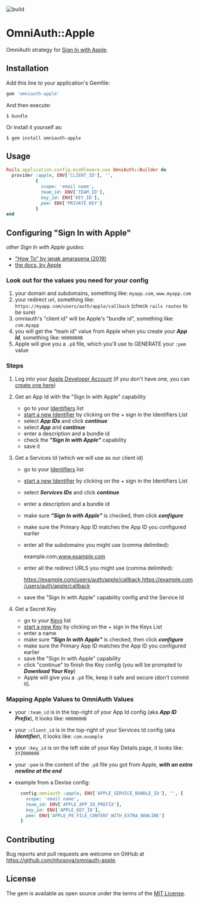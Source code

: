 ![build](https://github.com/nhosoya/omniauth-apple/workflows/RSpec/badge.svg?branch=master&event=push)

# OmniAuth::Apple

OmniAuth strategy for [Sign In with Apple](https://developer.apple.com/sign-in-with-apple/).

## Installation

Add this line to your application's Gemfile:

```ruby
gem 'omniauth-apple'
```

And then execute:

    $ bundle

Or install it yourself as:

    $ gem install omniauth-apple

## Usage

```ruby
Rails.application.config.middleware.use OmniAuth::Builder do
  provider :apple, ENV['CLIENT_ID'], '',
           {
             scope: 'email name',
             team_id: ENV['TEAM_ID'],
             key_id: ENV['KEY_ID'],
             pem: ENV['PRIVATE_KEY']
           }
end
```

## Configuring "Sign In with Apple"

_other Sign In with Apple guides:_
- ["How To" by janak amarasena (2019)](https://medium.com/identity-beyond-borders/how-to-configure-sign-in-with-apple-77c61e336003)
- [the docs, by Apple](https://developer.apple.com/sign-in-with-apple/)

### Look out for the values you need for your config
  1. your domain and subdomains, something like: `myapp.com`, `www.myapp.com`
  2. your redirect uri, something like: `https://myapp.com/users/auth/apple/callback` (check `rails routes` to be sure)
  3. omniauth's "client id" will be Apple's "bundle id", something like: `com.myapp`
  4. you will get the "team id" value from Apple when you create your _**App Id**_, something like: `H000000B`
  5. Apple will give you a `.p8` file, which you'll use to GENERATE your `:pem` value

### Steps

1. Log into your [Apple Developer Account](https://idmsa.apple.com/IDMSWebAuth/signin?appIdKey=891bd3417a7776362562d2197f89480a8547b108fd934911bcbea0110d07f757&path=%2Faccount%2F&rv=1)
    (if you don't have one, you can [create one here](https://appleid.apple.com/account?appId=632&returnUrl=https%3A%2F%2Fdeveloper.apple.com%2Faccount%2F))

2. Get an App Id with the "Sign In with Apple" capability
    - go to your [Identifiers](https://developer.apple.com/account/resources/identifiers/list) list
    - [start a new Identifier](https://developer.apple.com/account/resources/identifiers/add/bundleId) by clicking on the + sign in the Identifiers List
    - select _**App IDs**_ and click _**continue**_
    - select _**App**_ and _**continue**_
    - enter a description and a bundle id
    - check the **_"Sign In with Apple"_** capability
    - save it

3. Get a Services Id (which we will use as our client id)
    - go to your [Identifiers](https://developer.apple.com/account/resources/identifiers/list) list
    - [start a new Identifier](https://developer.apple.com/account/resources/identifiers/add/bundleId) by clicking on the + sign in the Identifiers List
    - select _**Services IDs**_ and click _**continue**_
    - enter a description and a bundle id
    - make sure **_"Sign In with Apple"_** is checked, then click _**configure**_
    - make sure the Primary App ID matches the App ID you configured earlier
    -  enter all the subdomains you might use (comma delimited):

        example.com,www.example.com

    - enter all the redirect URLS you might use (comma delimited):

       https://example.com/users/auth/apple/callback,https://example.com/users/auth/apple/callback

    -  save the "Sign In with Apple" capability config and the Service Id

4. Get a Secret Key
    - go to your [Keys](https://developer.apple.com/account/resources/authkeys/list) list
    - [start a new Key](https://developer.apple.com/account/resources/authkeys/add) by clicking on the + sign in the Keys List
    - enter a name
    - make sure **_"Sign In with Apple"_** is checked, then click _**configure**_
    - make sure the Primary App ID matches the App ID you configured earlier
    - save the "Sign In with Apple" capability
    - click "continue" to finish the Key config (you will be prompted to _**Download Your Key**_)
    - Apple will give you a `.p8` file, keep it safe and secure (don't commit it).

### Mapping Apple Values to OmniAuth Values
  - your `:team_id` is in the top-right of your App Id config (aka _**App ID Prefix**_), it looks like: `H000000B`
  - your `:client_id` is in the top-right of your Services Id config (aka _**Identifier**_), it looks like: `com.example`
  - your `:key_id` is on the left side of your Key Details page, it looks like: `XYZ000000`
  - your `:pem` is the content of the `.p8` file you got from Apple, _**with an extra newline at the end**_

  - example from a Devise config:

      ```ruby
        config.omniauth :apple, ENV['APPLE_SERVICE_BUNDLE_ID'], '', {
          scope: 'email name',
          team_id: ENV['APPLE_APP_ID_PREFIX'],
          key_id: ENV['APPLE_KEY_ID'],
          pem: ENV['APPLE_P8_FILE_CONTENT_WITH_EXTRA_NEWLINE']
        }
      ```

## Contributing

Bug reports and pull requests are welcome on GitHub at https://github.com/nhosoya/omniauth-apple.

## License

The gem is available as open source under the terms of the [MIT License](https://opensource.org/licenses/MIT).
